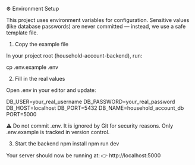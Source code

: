 ⚙️ Environment Setup

This project uses environment variables for configuration.
Sensitive values (like database passwords) are never committed — instead, we use a safe template file.

1. Copy the example file

In your project root (household-account-backend), run:

cp .env.example .env

2. Fill in the real values

Open .env in your editor and update:

DB_USER=your_real_username
DB_PASSWORD=your_real_password
DB_HOST=localhost
DB_PORT=5432
DB_NAME=household_account_db
PORT=5000


⚠️ Do not commit .env. It is ignored by Git for security reasons.
Only .env.example is tracked in version control.

3. Start the backend
npm install
npm run dev


Your server should now be running at:
👉 http://localhost:5000
